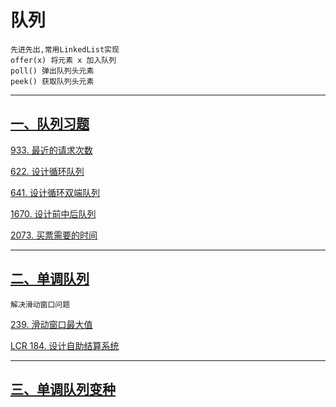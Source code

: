 # 队列

    先进先出,常用LinkedList实现
    offer(x) 将元素 x 加入队列
    poll() 弹出队列头元素
    peek() 获取队列头元素

---

## [一、队列习题](https://labuladong.online/algo/problem-set/queue/)

[933. 最近的请求次数](https://leetcode.cn/problems/number-of-recent-calls/description/)

[622. 设计循环队列](https://leetcode.cn/problems/design-circular-queue/description/)

[641. 设计循环双端队列](https://leetcode.cn/problems/design-circular-deque/description/)

[1670. 设计前中后队列](https://leetcode.cn/problems/design-front-middle-back-queue/description/)

[2073. 买票需要的时间](https://leetcode.cn/problems/time-needed-to-buy-tickets/description/)

---

## [二、单调队列](https://labuladong.online/algo/data-structure/monotonic-queue/)
    解决滑动窗口问题
    
[239. 滑动窗口最大值](https://leetcode.cn/problems/sliding-window-maximum/description/)

[LCR 184. 设计自助结算系统](https://leetcode.cn/problems/dui-lie-de-zui-da-zhi-lcof/description/)

--- 
## [三、单调队列变种]()

[]()

[]()

[]()
